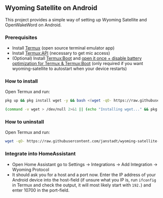 ## Wyoming Satellite on Android

This project provides a simple way of setting up Wyoming Satellite and OpenWakeWord on Android.

### Prerequisites

- Install [Termux](https://github.com/termux/termux-app) (open source terminal emulator app)
- Install [Termux:API](https://github.com/termux/termux-api) (necessary to get mic access)
- (Optional) Install [Termux:Boot](https://github.com/termux/termux-boot) and [open it once + disable battery optimization for Termux & Termux:Boot](https://wiki.termux.com/wiki/Termux:Boot) (only required if you want wyoming-satellite to autostart when your device restarts)

### How to install

Open Termux and run:

``` Bash
pkg up && pkg install wget -y && bash <(wget -qO- https://raw.githubusercontent.com/janstadt/wyoming-satellite-termux/refs/heads/main/install.sh)
```


``` Bash
(command -v wget > /dev/null 2>&1 || (echo "Installing wget..." && pkg install -y wget)) && bash <(wget -qO- https://raw.githubusercontent.com/janstadt/wyoming-satellite-termux/refs/heads/main/install.sh)

```

### How to uninstall

Open Termux and run:

``` Bash
wget -qO- https://raw.githubusercontent.com/janstadt/wyoming-satellite-termux/refs/heads/main/uninstall.sh | bash
```

### Integrate into HomeAssistant

- Open Home Assistant go to Settings → Integrations → Add Integration → Wyoming Protocol
- It should ask you for a host and a port now. Enter the IP address of your Android device into the host-field (if unsure what you IP is, run `ifconfig` in Termux and check the output, it will most likely start with `192.`) and enter 10700 in the port-field.
